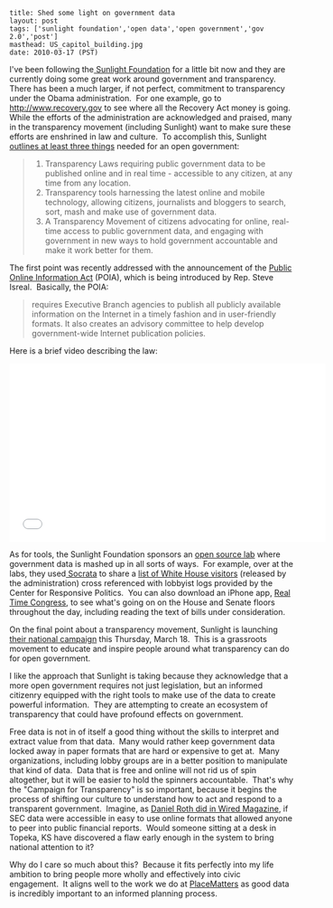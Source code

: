 ```
title: Shed some light on government data
layout: post
tags: ['sunlight foundation','open data','open government','gov 2.0','post']
masthead: US_capitol_building.jpg
date: 2010-03-17 (PST)
```

I've been following the[ Sunlight Foundation](http://www.sunlightfoundation.com/) for a little bit now and they are currently doing some great work around government and transparency.  There has been a much larger, if not perfect, commitment to transparency under the Obama administration.  For one example, go to <http://www.recovery.gov> to see where all the Recovery Act money is going. While the efforts of the administration are acknowledged and praised, many in the transparency movement (including Sunlight) want to make sure these efforts are enshrined in law and culture.  To accomplish this, Sunlight [outlines at least three things](http://www.sunlightfoundation.com/campaign/) needed for an open government:

>   1. Transparency Laws requiring public government data to be published online and in real time - accessible to any citizen, at any time from any location.
>   2. Transparency tools harnessing the latest online and mobile technology, allowing citizens, journalists and bloggers to search, sort, mash and make use of government data.
>   3. A Transparency Movement of citizens advocating for online, real-time access to public government data, and engaging with government in new ways to hold government accountable and make it work better for them.

The first point was recently addressed with the announcement of the [Public Online Information Act](http://www.sunlightfoundation.com/policy/poia/) (POIA), which is being introduced by Rep. Steve Isreal.  Basically, the POIA:

> requires Executive Branch agencies to publish all publicly available information on the Internet in a timely fashion and in user-friendly formats. It also creates an advisory committee to help develop government-wide Internet publication policies.

Here is a brief video describing the law:

<iframe width="560" height="315" src="//www.youtube.com/embed/wD8dT236aS4" frameborder="0" allowfullscreen></iframe>

 As for tools, the Sunlight Foundation sponsors an [open source lab](http://www.sunlightfoundation.com/labs) where government data is mashed up in all sorts of ways.  For example, over at the labs, they used[ Socrata](http://www.socrata.com) to share a [list of White House visitors](http://sunlightlabs.com/blog/2010/lobbyists-and-white-house-visitors/) (released by the administration) cross referenced with lobbyist logs provided by the Center for Responsive Politics.  You can also download an iPhone app, [Real Time Congress](http://realtimecongress.org/), to see what's going on on the House and Senate floors throughout the day, including reading the text of bills under consideration.

On the final point about a transparency movement, Sunlight is launching [their national campaign](http://www.sunlightfoundation.com/campaign/) this Thursday, March 18.  This is a grassroots movement to educate and inspire people around what transparency can do for open government.

I like the approach that Sunlight is taking because they acknowledge that a more open government requires not just legislation, but an informed citizenry equipped with the right tools to make use of the data to create powerful information.  They are attempting to create an ecosystem of transparency that could have profound effects on government.

Free data is not in of itself a good thing without the skills to interpret and extract value from that data.  Many would rather keep government data locked away in paper formats that are hard or expensive to get at.  Many organizations, including lobby groups are in a better position to manipulate that kind of data.  Data that is free and online will not rid us of spin altogether, but it will be easier to hold the spinners accountable.  That's why the "Campaign for Transparency" is so important, because it begins the process of shifting our culture to understand how to act and respond to a transparent government.  Imagine, as [Daniel Roth did in Wired Magazine](http://www.wired.com/techbiz/it/magazine/17-03/wp_reboot), if SEC data were accessible in easy to use online formats that allowed anyone to peer into public financial reports.  Would someone sitting at a desk in Topeka, KS have discovered a flaw early enough in the system to bring national attention to it?

Why do I care so much about this?  Because it fits perfectly into my life ambition to bring people more wholly and effectively into civic engagement.  It aligns well to the work we do at [PlaceMatters](http://www.placematters.org) as good data is incredibly important to an informed planning process.